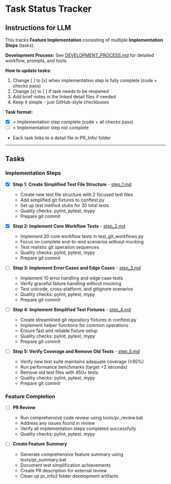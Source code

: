# Task Status Tracker

## Instructions for LLM

This tracks **Feature Implementation** consisting of multiple **Implementation Steps** (tasks).

**Development Process:** See [DEVELOPMENT_PROCESS.md](./DEVELOPMENT_PROCESS.md) for detailed workflow, prompts, and tools.

**How to update tasks:**
1. Change [ ] to [x] when implementation step is fully complete (code + checks pass)
2. Change [x] to [ ] if task needs to be reopened
3. Add brief notes in the linked detail files if needed
4. Keep it simple - just GitHub-style checkboxes

**Task format:**
- [x] = Implementation step complete (code + all checks pass)
- [ ] = Implementation step not complete
- Each task links to a detail file in PR_Info/ folder

---

## Tasks

### Implementation Steps

- [x] **Step 1: Create Simplified Test File Structure** - [step_1.md](steps/step_1.md)
  - Create new test file structure with 2 focused test files
  - Add simplified git fixtures to conftest.py
  - Set up test method stubs for 30 total tests
  - Quality checks: pylint, pytest, mypy
  - Prepare git commit

- [x] **Step 2: Implement Core Workflow Tests** - [step_2.md](steps/step_2.md)
  - Implement 20 core workflow tests in test_git_workflows.py
  - Focus on complete end-to-end scenarios without mocking
  - Test realistic git operation sequences
  - Quality checks: pylint, pytest, mypy
  - Prepare git commit

- [ ] **Step 3: Implement Error Cases and Edge Cases** - [step_3.md](steps/step_3.md)
  - Implement 10 error handling and edge case tests
  - Verify graceful failure handling without mocking
  - Test unicode, cross-platform, and gitignore scenarios
  - Quality checks: pylint, pytest, mypy
  - Prepare git commit

- [ ] **Step 4: Implement Simplified Test Fixtures** - [step_4.md](steps/step_4.md)
  - Create streamlined git repository fixtures in conftest.py
  - Implement helper functions for common operations
  - Ensure fast and reliable fixture setup
  - Quality checks: pylint, pytest, mypy
  - Prepare git commit

- [ ] **Step 5: Verify Coverage and Remove Old Tests** - [step_5.md](steps/step_5.md)
  - Verify new test suite maintains adequate coverage (≥95%)
  - Run performance benchmarks (target <2 seconds)
  - Remove old test files with 450+ tests
  - Quality checks: pylint, pytest, mypy
  - Prepare git commit

### Feature Completion

- [ ] **PR Review**
  - Run comprehensive code review using tools/pr_review.bat
  - Address any issues found in review
  - Verify all implementation steps completed successfully
  - Quality checks: pylint, pytest, mypy

- [ ] **Create Feature Summary**
  - Generate comprehensive feature summary using tools/pr_summary.bat
  - Document test simplification achievements
  - Create PR description for external review
  - Clean up pr_info2 folder development artifacts
